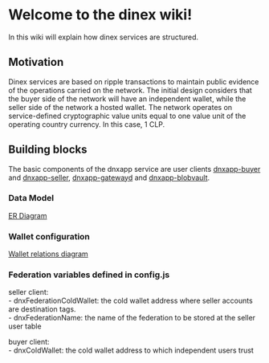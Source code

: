 # Welcome to the dinex wiki!

In this wiki will explain how dinex services are structured.


## Motivation  

Dinex services are based on ripple transactions to maintain public evidence of the operations carried on the network. The initial design considers that the buyer side of the network will have an independent wallet, while the seller side of the network a hosted wallet. The network operates on service-defined cryptographic value units equal to one value unit of the operating country currency. In this case, 1 CLP.

## Building blocks  

The basic components of the dnxapp service are user clients [dnxapp-buyer](https://github.com/dinexcode/dnxapp-buyer) and [dnxapp-seller](https://github.com/dinexcode/dnxapp-seller), [dnxapp-gatewayd](https://github.com/dinexcode/dnxapp-gatewayd) and [dnxapp-blobvault](https://github.com/dinexcode/dnxapp-blobvault).   

### Data Model  

<a href='https://drive.google.com/file/d/0Bx6UFIRAyaQZZE5YcUlDeE9wS3M/view?usp=sharing' target="_blank">ER Diagram</a>  

### Wallet configuration  

<a href="https://drive.google.com/file/d/0Bx6UFIRAyaQZc205eUkwamlSUkk/view?usp=sharing" target="_blank">Wallet relations diagram</a>  


### Federation variables defined in config.js  

  seller client:  
      - dnxFederationColdWallet: the cold wallet address where seller accounts are destination tags.  
      - dnxFederationName: the name of the federation to be stored at the seller user table  
  
  buyer client:  
      - dnxColdWallet: the cold wallet address to which independent users trust